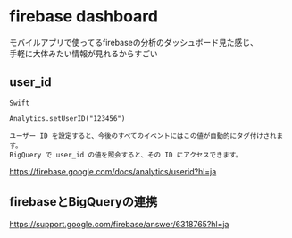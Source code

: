 # firebase dashboard
モバイルアプリで使ってるfirebaseの分析のダッシュボード見た感じ、  
手軽に大体みたい情報が見れるからすごい

## user_id
```
Swift

Analytics.setUserID("123456")

ユーザー ID を設定すると、今後のすべてのイベントにはこの値が自動的にタグ付けされます。
BigQuery で user_id の値を照会すると、その ID にアクセスできます。
```
https://firebase.google.com/docs/analytics/userid?hl=ja

## firebaseとBigQueryの連携
https://support.google.com/firebase/answer/6318765?hl=ja